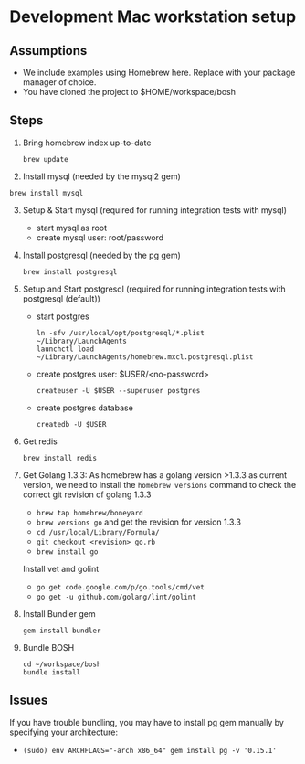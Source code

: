 # Development Mac workstation setup

## Assumptions

* We include examples using Homebrew here. Replace with your package manager of choice.
* You have cloned the project to $HOME/workspace/bosh

## Steps

1. Bring homebrew index up-to-date

    `brew update`

2. Install mysql (needed by the mysql2 gem)

  `brew install mysql`

3. Setup & Start mysql (required for running integration tests with mysql)
    - start mysql as root
    - create mysql user: root/password

4. Install postgresql (needed by the pg gem)

    `brew install postgresql`

5. Setup and Start postgresql (required for running integration tests with postgresql (default))
    * start postgres

        ```
        ln -sfv /usr/local/opt/postgresql/*.plist ~/Library/LaunchAgents
        launchctl load ~/Library/LaunchAgents/homebrew.mxcl.postgresql.plist
        ```

    * create postgres user: $USER/\<no-password\>

        `createuser -U $USER --superuser postgres`
    * create postgres database

        `createdb -U $USER`

6. Get redis

    `brew install redis`

7. Get Golang 1.3.3: As homebrew has a golang version >1.3.3 as current version, we need to install the `homebrew versions` command to check the correct git revision of golang 1.3.3
    * `brew tap homebrew/boneyard`
    * `brew versions go` and get the revision for version 1.3.3
    * `cd /usr/local/Library/Formula/`
    * `git checkout <revision> go.rb`
    * `brew install go`

    Install vet and golint
    * `go get code.google.com/p/go.tools/cmd/vet`
    * `go get -u github.com/golang/lint/golint`

8. Install Bundler gem

    `gem install bundler`

9. Bundle BOSH

    ```
    cd ~/workspace/bosh
    bundle install
    ```

## Issues

If you have trouble bundling, you may have to install pg gem manually by specifying your architecture:
* `(sudo) env ARCHFLAGS="-arch x86_64" gem install pg -v '0.15.1'`
